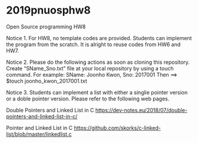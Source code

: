# 2019pnuosphw8

Open Source programming HW8

Notice 1.
  For HW8, no template codes are provided.
  Students can implement the program from the scratch.
  It is alright to reuse codes from HW6 and HW7.

Notice 2.
  Please do the following actions as soon as cloning this repository.
  Create “SName_Sno.txt” file at your local repository by using a touch command.
  For example: SName: Joonho Kwon, Sno: 2017001 Then ==> $touch joonho_kwon_2017001.txt

Notice 3. 
  Students can implement a list with either  a singlie pointer version or a doble pointer version.
  Please refer to the following web pages.
  
  Double Pointers and Linked List in C
  https://dev-notes.eu/2018/07/double-pointers-and-linked-list-in-c/


  Pointer and Linked List in C
  https://github.com/skorks/c-linked-list/blob/master/linkedlist.c
